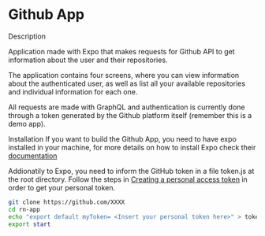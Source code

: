 # Github App




Description

Application made with Expo that makes requests for Github API to get information about the user and their repositories.

The application contains four screens, where you can view information about the authenticated user, as well as list all your available repositories and individual information for each one.

All requests are made with GraphQL and authentication is currently done through a token generated by the Github platform itself (remember this is a demo app).


Installation
If you want to build the Github App, you need to have expo installed in your machine, for more details on how to install Expo check their [documentation](https://docs.expo.io/get-started/installation/)

Addionatily to Expo, you need to inform the GitHub token in a file token.js at the root directory.
Follow the steps in [Creating a personal access token](https://docs.github.com/en/free-pro-team@latest/github/authenticating-to-github/creating-a-personal-access-token) in order to get your personal token.


```bash
git clone https://github.com/XXXX
cd rn-app
echo "export default myToken= <Insert your personal token here>" > token.js
export start
```

